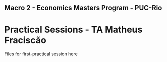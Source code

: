 ## Macro 2 - Economics Masters Program - PUC-Rio
# Practical Sessions - TA Matheus Fraciscão

Files for first-practical session here
